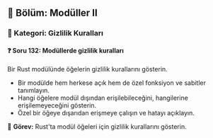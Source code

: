 ## 📘 Bölüm: Modüller II  
### 🔹 Kategori: Gizlilik Kuralları  
#### ❓ Soru 132: Modüllerde gizlilik kuralları

Bir Rust modülünde öğelerin gizlilik kurallarını gösterin.

- Bir modülde hem herkese açık hem de özel fonksiyon ve sabitler tanımlayın.
- Hangi öğelere modül dışından erişilebileceğini, hangilerine erişilemeyeceğini gösterin.
- Özel bir öğeye dışarıdan erişmeye çalışın ve hatayı açıklayın.

🔧 **Görev:** Rust'ta modül öğeleri için gizlilik kurallarını gösterin.
